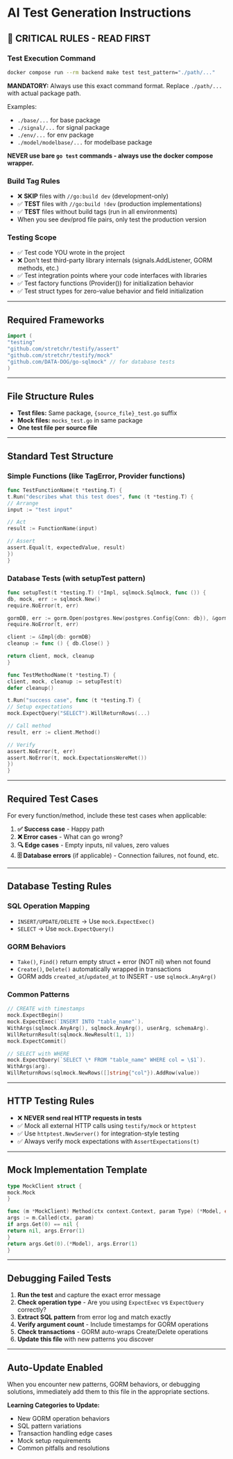 # AI Test Generation Instructions

## 🚨 CRITICAL RULES - READ FIRST

### Test Execution Command

```bash
docker compose run --rm backend make test test_pattern="./path/..."
```

**MANDATORY:** Always use this exact command format. Replace `./path/...` with actual package path.

Examples:

- `./base/...` for base package
- `./signal/...` for signal package
- `./env/...` for env package
- `./model/modelbase/...` for modelbase package

**NEVER use bare `go test` commands - always use the docker compose wrapper.**

### Build Tag Rules

- ❌ **SKIP** files with `//go:build dev` (development-only)
- ✅ **TEST** files with `//go:build !dev` (production implementations)
- ✅ **TEST** files without build tags (run in all environments)
- When you see dev/prod file pairs, only test the production version

### Testing Scope

- ✅ Test code YOU wrote in the project
- ❌ Don't test third-party library internals (signals.AddListener, GORM methods, etc.)
- ✅ Test integration points where your code interfaces with libraries
- ✅ Test factory functions (Provider()) for initialization behavior
- ✅ Test struct types for zero-value behavior and field initialization

---

## Required Frameworks

```go
import (
"testing"
"github.com/stretchr/testify/assert"
"github.com/stretchr/testify/mock"
"github.com/DATA-DOG/go-sqlmock" // for database tests
)
```

---

## File Structure Rules

- **Test files:** Same package, `{source_file}_test.go` suffix
- **Mock files:** `mocks_test.go` in same package
- **One test file per source file**

---

## Standard Test Structure

### Simple Functions (like TagError, Provider functions)

```go
func TestFunctionName(t *testing.T) {
t.Run("describes what this test does", func (t *testing.T) {
// Arrange
input := "test input"

// Act
result := FunctionName(input)

// Assert
assert.Equal(t, expectedValue, result)
})
}
```

### Database Tests (with setupTest pattern)

```go
func setupTest(t *testing.T) (*Impl, sqlmock.Sqlmock, func ()) {
db, mock, err := sqlmock.New()
require.NoError(t, err)

gormDB, err := gorm.Open(postgres.New(postgres.Config{Conn: db}), &gorm.Config{})
require.NoError(t, err)

client := &Impl{db: gormDB}
cleanup := func () { db.Close() }

return client, mock, cleanup
}

func TestMethodName(t *testing.T) {
client, mock, cleanup := setupTest(t)
defer cleanup()

t.Run("success case", func (t *testing.T) {
// Setup expectations
mock.ExpectQuery("SELECT").WillReturnRows(...)

// Call method
result, err := client.Method()

// Verify
assert.NoError(t, err)
assert.NoError(t, mock.ExpectationsWereMet())
})
}
```

---

## Required Test Cases

For every function/method, include these test cases when applicable:

1. **✅ Success case** - Happy path
2. **❌ Error cases** - What can go wrong?
3. **🔍 Edge cases** - Empty inputs, nil values, zero values
4. **🗄️ Database errors** (if applicable) - Connection failures, not found, etc.

---

## Database Testing Rules

### SQL Operation Mapping

- `INSERT/UPDATE/DELETE` → Use `mock.ExpectExec()`
- `SELECT` → Use `mock.ExpectQuery()`

### GORM Behaviors

- `Take()`, `Find()` return empty struct + error (NOT nil) when not found
- `Create()`, `Delete()` automatically wrapped in transactions
- GORM adds `created_at`/`updated_at` to INSERT - use `sqlmock.AnyArg()`

### Common Patterns

```go
// CREATE with timestamps
mock.ExpectBegin()
mock.ExpectExec(`INSERT INTO "table_name"`).
WithArgs(sqlmock.AnyArg(), sqlmock.AnyArg(), userArg, schemaArg).
WillReturnResult(sqlmock.NewResult(1, 1))
mock.ExpectCommit()

// SELECT with WHERE
mock.ExpectQuery(`SELECT \* FROM "table_name" WHERE col = \$1`).
WithArgs(arg).
WillReturnRows(sqlmock.NewRows([]string{"col"}).AddRow(value))
```

---

## HTTP Testing Rules

- ❌ **NEVER send real HTTP requests in tests**
- ✅ Mock all external HTTP calls using `testify/mock` or `httptest`
- ✅ Use `httptest.NewServer()` for integration-style testing
- ✅ Always verify mock expectations with `AssertExpectations(t)`

---

## Mock Implementation Template

```go
type MockClient struct {
mock.Mock
}

func (m *MockClient) Method(ctx context.Context, param Type) (*Model, error) {
args := m.Called(ctx, param)
if args.Get(0) == nil {
return nil, args.Error(1)
}
return args.Get(0).(*Model), args.Error(1)
}
```

---

## Debugging Failed Tests

1. **Run the test** and capture the exact error message
2. **Check operation type** - Are you using `ExpectExec` vs `ExpectQuery` correctly?
3. **Extract SQL pattern** from error log and match exactly
4. **Verify argument count** - Include timestamps for GORM operations
5. **Check transactions** - GORM auto-wraps Create/Delete operations
6. **Update this file** with new patterns you discover

---

## Auto-Update Enabled

When you encounter new patterns, GORM behaviors, or debugging solutions, immediately add them to this file in the
appropriate sections.

**Learning Categories to Update:**

- New GORM operation behaviors
- SQL pattern variations
- Transaction handling edge cases
- Mock setup requirements
- Common pitfalls and resolutions